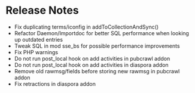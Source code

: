 # Release Notes

* Fix duplicating terms/iconfig in addToCollectionAndSync()
* Refactor Daemon/Importdoc for better SQL performance when looking up outdated entries
* Tweak SQL in mod sse_bs for possible performance improvements
* Fix PHP warnings
* Do not run post_local hook on add activities in pubcrawl addon
* Do not run post_local hook on add activities in diaspora addon
* Remove old rawmsg/fields before storing new rawmsg in pubcrawl addon
* Fix retractions in diaspora addon

